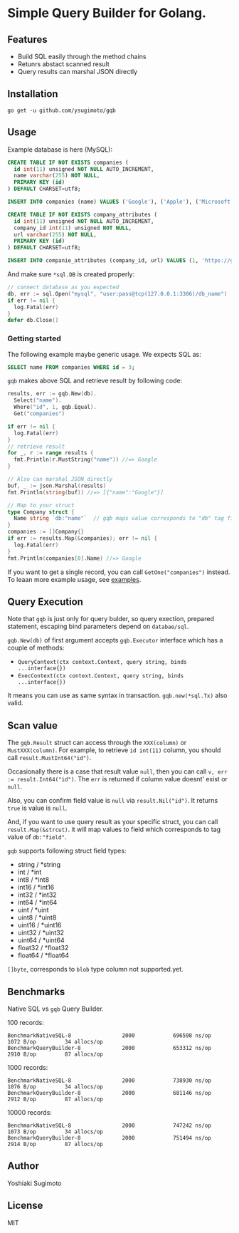 # Simple Query Builder for Golang.

## Features
- Build SQL easily through the method chains
- Retunrs abstact scanned result
- Query results can marshal JSON directly

## Installation

```shell
go get -u github.com/ysugimoto/gqb
```

## Usage

Example database is here (MySQL):

```sql
CREATE TABLE IF NOT EXISTS companies (
  id int(11) unsigned NOT NULL AUTO_INCREMENT,
  name varchar(255) NOT NULL,
  PRIMARY KEY (id)
) DEFAULT CHARSET=utf8;

INSERT INTO companies (name) VALUES ('Google'), ('Apple'), ('Microsoft');

CREATE TABLE IF NOT EXISTS company_attributes (
  id int(11) unsigned NOT NULL AUTO_INCREMENT,
  company_id int(11) unsigned NOT NULL,
  url varchar(255) NOT NULL,
  PRIMARY KEY (id)
) DEFAULT CHARSET=utf8;

INSERT INTO companie_attributes (company_id, url) VALUES (1, 'https://google.com'), (2, 'https://apple.com'), (3, 'https://microsoft.com');
```

And make sure `*sql.DB` is created properly:

```go
// connect database as you expected
db, err := sql.Open("mysql", "user:pass@tcp(127.0.0.1:3306)/db_name")
if err != nil {
  log.Fatal(err)
}
defer db.Close()
```

### Getting started

The following example maybe generic usage. We expects SQL as:

```sql
SELECT name FROM companies WHERE id = 3;
```

`gqb` makes above SQL and retrieve result by following code:

```go
results, err := gqb.New(db).
  Select("name").
  Where("id", 1, gqb.Equal).
  Get("companies")

if err != nil {
  log.Fatal(err)
}
// retrieve result
for _, r := range results {
  fmt.Println(r.MustString("name")) //=> Google
}

// Also can marshal JSON directly
buf, _ := json.Marshal(results)
fmt.Println(string(buf)) //=> [{"name":"Google"}]

// Map to your struct
type Company struct {
  Name string `db:"name"`  // gqb maps value corresponds to "db" tag field
}
companies := []Company{}
if err := results.Map(&companies); err != nil {
  log.Fatal(err)
}
fmt.Println(companies[0].Name) //=> Google
```

If you want to get a single record, you can call `GetOne("companies")` instead.
To leaan more example usage, see [examples](https://github.com/ysugimoto/gqb/tree/master/examples).

## Query Execution

Note that `gqb` is just only for query bulder, so query exection, prepared statement, escaping bind parameters depend on `databae/sql`.

`gqb.New(db)` of first argument accepts `gqb.Executor` interface which has a couple of methods:

- `QueryContext(ctx context.Context, query string, binds ...interface{})`
- `ExecContext(ctx context.Context, query string, binds ...interface{})`

It means you can use as same syntax in transaction. `gqb.new(*sql.Tx)` also valid.

## Scan value

The `gqb.Result` struct can access through the `XXX(column)` or `MustXXX(column)`.
For example, to retrieve `id int(11)` column, you should call `result.MustInt64("id")`.

Occasionally there is a case that result value `null`, then you can call `v, err := result.Int64("id")`.
The `err` is returned if column value doesnt' exist or `null`.

Also, you can confirm field value is `null` via `result.Nil("id")`. It returns `true` is value is `null`.

And, if you want to use query result as your specific struct, you can call `result.Map(&strcut)`.
it will map values to field which corresponds to tag value of `db:"field"`.

`gqb` supports following struct field types:

- string / \*string
- int / \*int
- int8 / \*int8
- int16 / \*int16
- int32 / \*int32
- int64 / \*int64
- uint / \*uint
- uint8 / \*uint8
- uint16 / \*uint16
- uint32 / \*uint32
- uint64 / \*uint64
- float32 / \*float32
- float64 / \*float64

`[]byte`, corresponds to `blob` type column not supported.yet.

## Benchmarks

Native SQL vs `gqb` Query Builder.

100 records:

```
BenchmarkNativeSQL-8                2000            696598 ns/op            1072 B/op         34 allocs/op
BenchmarkQueryBuilder-8             2000            653312 ns/op            2910 B/op         87 allocs/op
```

1000 records:

```
BenchmarkNativeSQL-8                2000            738930 ns/op            1076 B/op         34 allocs/op
BenchmarkQueryBuilder-8             2000            681146 ns/op            2912 B/op         87 allocs/op
```

10000 records:

```
BenchmarkNativeSQL-8                2000            747242 ns/op            1073 B/op         34 allocs/op
BenchmarkQueryBuilder-8             2000            751494 ns/op            2914 B/op         87 allocs/op
```

## Author

Yoshiaki Sugimoto

## License

MIT

